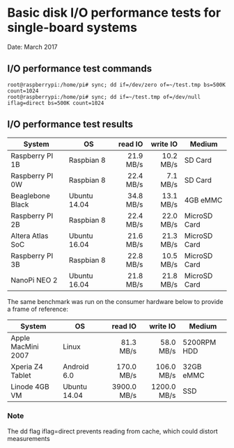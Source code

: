 # Basic disk I/O performance tests for single-board systems

Date: March 2017

## I/O performance test commands

```
root@raspberrypi:/home/pi# sync; dd if=/dev/zero of=~/test.tmp bs=500K count=1024
root@raspberrypi:/home/pi# sync; dd if=~/test.tmp of=/dev/null iflag=direct bs=500K count=1024
```

## I/O performance test results

| System             | OS            | read IO     | write IO     | Medium       |
|--------------------|---------------|------------:|-------------:|--------------|
| Raspberry PI 1B    | Raspbian 8    |   21.9 MB/s |    10.2 MB/s | SD Card      |
| Raspberry PI 0W    | Raspbian 8    |   22.4 MB/s |     7.1 MB/s | SD Card      |
| Beaglebone Black   | Ubuntu 14.04  |   34.8 MB/s |    13.1 MB/s | 4GB eMMC     |
| Raspberry PI 2B    | Raspbian 8    |   22.4 MB/s |    22.0 MB/s | MicroSD Card |
| Altera Atlas SoC   | Ubuntu 16.04  |   21.6 MB/s |    21.3 MB/s | MicroSD Card |
| Raspberry PI 3B    | Raspbian 8    |   22.8 MB/s |    10.5 MB/s | MicroSD Card |
| NanoPi NEO 2       | Ubuntu 16.04  |   21.8 MB/s |    21.8 MB/s | MicroSD Card |


The same benchmark was run on the consumer hardware below to provide a frame of reference:

| System             | OS            | read IO     | write IO     | Medium     |
| -------------------|---------------|------------:|-------------:|------------|
| Apple MacMini 2007 | Linux         |   81.3 MB/s |    58.0 MB/s | 5200RPM HDD|
| Xperia Z4 Tablet   | Android 6.0   |  170.0 MB/s |   106.0 MB/s | 32GB eMMC  |
| Linode 4GB VM      | Ubuntu 14.04  | 3900.0 MB/s |  1200.0 MB/s | SSD        |

### Note

The dd flag iflag=direct prevents reading from cache, which could distort measurements
